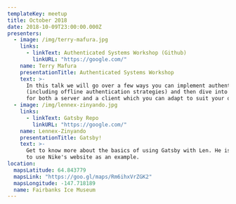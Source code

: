 ```yaml
---
templateKey: meetup
title: October 2018
date: 2018-10-09T23:00:00.000Z
presenters:
  - image: /img/terry-mafura.jpg
    links:
      - linkText: Authenticated Systems Workshop (Github)
        linkURL: "https://google.com/"
    name: Terry Mafura
    presentationTitle: Authenticated Systems Workshop
    text: >-
      In this talk we will go over a few ways you can implement authentication
      (including offline authentication strategies) and then dive into some code
      for both a server and a client which you can adapt to suit your own app.
  - image: /img/lennex-zinyando.jpg
    links:
      - linkText: Gatsby Repo
        linkURL: "https://google.com/"
    name: Lennex-Zinyando
    presentationTitle: Gatsby!
    text: >-
      Get to know more about the basics of using Gatsby with Len. He is going
      to use Nike's website as an example.
location:
  mapsLatitude: 64.843779
  mapsLink: "https://goo.gl/maps/Rm6ihxVrZGK2"
  mapsLongitude: -147.718189
  name: Fairbanks Ice Museum
---
```

